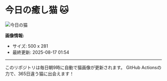 # 今日の癒し猫 🐱

![今日の猫](https://cdn2.thecatapi.com/images/7ut.gif)

**画像情報:**
- サイズ: 500 x 281
- 最終更新: 2025-08-17 01:54

---

このリポジトリは毎日朝9時に自動で猫画像が更新されます。
GitHub Actionsの力で、365日違う猫に出会えます！
